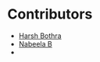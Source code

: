 # Contributors

* [Harsh Bothra](https://twitter.com/harshbothra_)
* [Nabeela B](https://twitter.com/Sk1d_ss)
* 